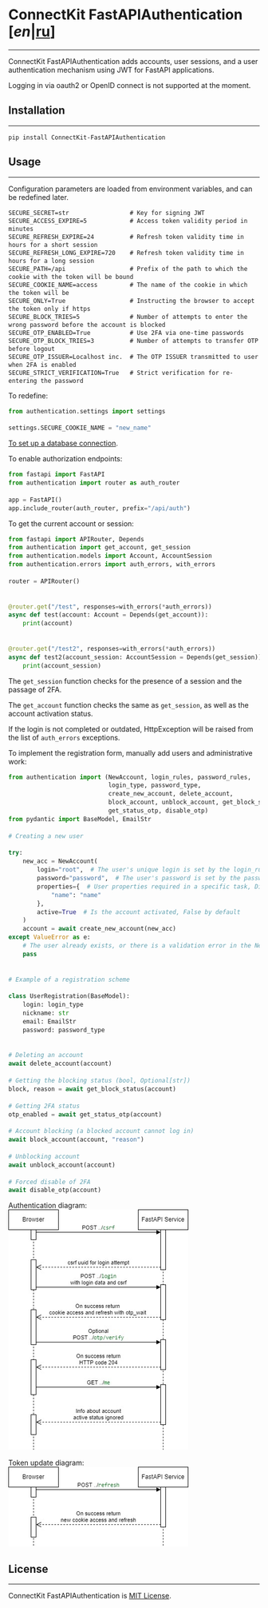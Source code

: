 # ConnectKit FastAPIAuthentication [*en*|[ru](./README_RU.md)]

___

ConnectKit FastAPIAuthentication adds accounts, user sessions, and
a user authentication mechanism using JWT for FastAPI applications.

Logging in via oauth2 or OpenID connect is not supported at the moment.

## Installation

___

```shell
pip install ConnectKit-FastAPIAuthentication
```

## Usage

___

Configuration parameters are loaded from environment variables, and can be redefined later.

    SECURE_SECRET=str                 # Key for signing JWT
    SECURE_ACCESS_EXPIRE=5            # Access token validity period in minutes
    SECURE_REFRESH_EXPIRE=24          # Refresh token validity time in hours for a short session
    SECURE_REFRESH_LONG_EXPIRE=720    # Refresh token validity time in hours for a long session
    SECURE_PATH=/api                  # Prefix of the path to which the cookie with the token will be bound
    SECURE_COOKIE_NAME=access         # The name of the cookie in which the token will be
    SECURE_ONLY=True                  # Instructing the browser to accept the token only if https
    SECURE_BLOCK_TRIES=5              # Number of attempts to enter the wrong password before the account is blocked
    SECURE_OTP_ENABLED=True           # Use 2FA via one-time passwords
    SECURE_OTP_BLOCK_TRIES=3          # Number of attempts to transfer OTP before logout
    SECURE_OTP_ISSUER=Localhost inc.  # The OTP ISSUER transmitted to user when 2FA is enabled
    SECURE_STRICT_VERIFICATION=True   # Strict verification for re-entering the password

To redefine:

```python
from authentication.settings import settings

settings.SECURE_COOKIE_NAME = "new_name"
```

[To set up a database connection](https://github.com/mtuciru/ConnectKit-Database/blob/master/README.md).

To enable authorization endpoints:

```python
from fastapi import FastAPI
from authentication import router as auth_router

app = FastAPI()
app.include_router(auth_router, prefix="/api/auth")

```

To get the current account or session:

```python
from fastapi import APIRouter, Depends
from authentication import get_account, get_session
from authentication.models import Account, AccountSession
from authentication.errors import auth_errors, with_errors

router = APIRouter()


@router.get("/test", responses=with_errors(*auth_errors))
async def test(account: Account = Depends(get_account)):
    print(account)


@router.get("/test2", responses=with_errors(*auth_errors))
async def test2(account_session: AccountSession = Depends(get_session)):
    print(account_session)

```

The `get_session` function checks for the presence of a session and the passage of 2FA.

The `get_account` function checks the same as `get_session`, as well as the account activation status.

If the login is not completed or outdated, HttpException will be raised from the list of `auth_errors` exceptions.

To implement the registration form, manually add users and administrative work:

```python
from authentication import (NewAccount, login_rules, password_rules,
                            login_type, password_type,
                            create_new_account, delete_account,
                            block_account, unblock_account, get_block_status,
                            get_status_otp, disable_otp)
from pydantic import BaseModel, EmailStr

# Creating a new user

try:
    new_acc = NewAccount(
        login="root",  # The user's unique login is set by the login_rules rule
        password="password",  # The user's password is set by the password_rules rule
        properties={  # User properties required in a specific task, Dict[str, Any]
            "name": "name"
        },
        active=True  # Is the account activated, False by default
    )
    account = await create_new_account(new_acc)
except ValueError as e:
    # The user already exists, or there is a validation error in the New Account
    pass


# Example of a registration scheme

class UserRegistration(BaseModel):
    login: login_type
    nickname: str
    email: EmailStr
    password: password_type


# Deleting an account
await delete_account(account)

# Getting the blocking status (bool, Optional[str])
block, reason = await get_block_status(account)

# Getting 2FA status
otp_enabled = await get_status_otp(account)

# Account blocking (a blocked account cannot log in)
await block_account(account, "reason")

# Unblocking account
await unblock_account(account)

# Forced disable of 2FA
await disable_otp(account)


```

Authentication diagram:
![Authentication diagram](./login.jpg)

Token update diagram:
![Token update diagram](./refresh.jpg)

## License

___

ConnectKit FastAPIAuthentication is [MIT License](./LICENSE).